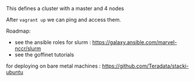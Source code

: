 This defines a cluster with a master and 4 nodes

After `vagrant up` we can ping and access them.

Roadmap:

- see the ansible roles for slurm : https://galaxy.ansible.com/marvel-nccr/slurm
- see the goffinet tutorials

for deploying on bare metal machines : https://github.com/Teradata/stacki-ubuntu
